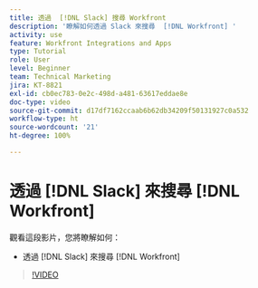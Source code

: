 ```yaml
---
title: 透過  [!DNL Slack] 搜尋 Workfront
description: '瞭解如何透過 Slack 來搜尋  [!DNL Workfront] '
activity: use
feature: Workfront Integrations and Apps
type: Tutorial
role: User
level: Beginner
team: Technical Marketing
jira: KT-8821
exl-id: cb0ec783-0e2c-498d-a481-63617eddae8e
doc-type: video
source-git-commit: d17df7162ccaab6b62db34209f50131927c0a532
workflow-type: ht
source-wordcount: '21'
ht-degree: 100%

---
```


# 透過 [!DNL Slack] 來搜尋 [!DNL Workfront]

觀看這段影片，您將瞭解如何：

* 透過 [!DNL Slack] 來搜尋 [!DNL Workfront]

>[!VIDEO](https://video.tv.adobe.com/v/335121/?quality=12&learn=on&enablevpops)
